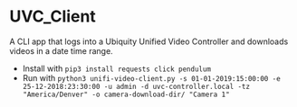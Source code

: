 # UVC_Client
A CLI app that logs into a Ubiquity Unified Video Controller and downloads videos in a date time range. 

* Install with `pip3 install requests click pendulum`
* Run with `python3 unifi-video-client.py -s 01-01-2019:15:00:00 -e 25-12-2018:23:30:00 -u admin -d uvc-controller.local -tz "America/Denver" -o camera-download-dir/ "Camera 1"`